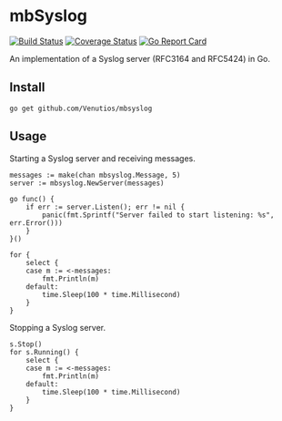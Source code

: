 mbSyslog
========
[![Build Status](https://travis-ci.com/Venutios/mbsyslog.svg?branch=master)](https://travis-ci.com/Venutios/mbsyslog)
[![Coverage Status](https://coveralls.io/repos/github/Venutios/mbsyslog/badge.svg)](https://coveralls.io/github/Venutios/mbsyslog?branch=master)
[![Go Report Card](https://goreportcard.com/badge/github.com/Venutios/mbsyslog)](https://goreportcard.com/report/github.com/Venutios/mbsyslog)

An implementation of a Syslog server (RFC3164 and RFC5424) in Go.

## Install
```go get github.com/Venutios/mbsyslog```

## Usage
Starting a Syslog server and receiving messages.
```
messages := make(chan mbsyslog.Message, 5)
server := mbsyslog.NewServer(messages)

go func() {
	if err := server.Listen(); err != nil {
		panic(fmt.Sprintf("Server failed to start listening: %s", err.Error()))
	}
}()

for {
	select {
	case m := <-messages:
		fmt.Println(m)
	default:
		time.Sleep(100 * time.Millisecond)
	}
}
```

Stopping a Syslog server.
```
s.Stop()
for s.Running() {
    select {
    case m := <-messages:
        fmt.Println(m)
    default:
        time.Sleep(100 * time.Millisecond)
    }
}
```
